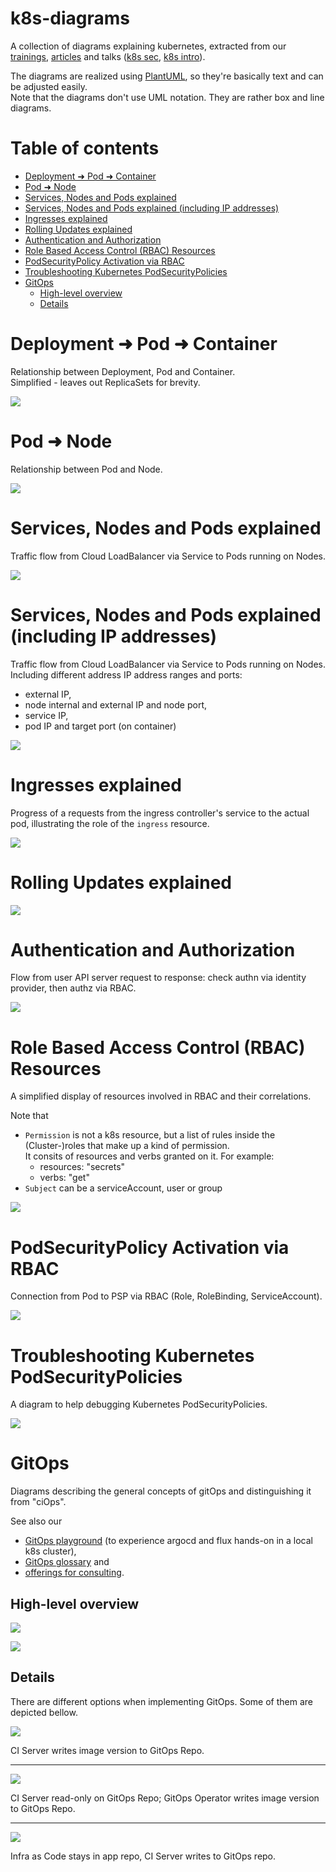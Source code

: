 k8s-diagrams
===

A collection of diagrams explaining kubernetes, extracted from our [trainings](https://cloudogu.com/en/trainings/?mtm_campaign=k8sdiagrams&mtm_kwd=trainings&mtm_source=github&mtm_medium=link),
[articles](https://cloudogu.com/en/blog/tag/k8s-security/?mtm_campaign=k8sdiagrams&mtm_kwd=blog&mtm_source=github&mtm_medium=link) and talks 
([k8s sec](https://github.com/cloudogu/k8s-appops-security-talks), [k8s intro](https://github.com/cloudogu/k8s-intro-talk)).

The diagrams are realized using [PlantUML](https://plantuml.com/), so they're basically text and can be adjusted easily.  
Note that the diagrams don't use UML notation. They are rather box and line diagrams.

# Table of contents

<!-- Update with `doctoc --notitle README.md`. See https://github.com/thlorenz/doctoc -->
<!-- START doctoc generated TOC please keep comment here to allow auto update -->
<!-- DON'T EDIT THIS SECTION, INSTEAD RE-RUN doctoc TO UPDATE -->


- [Deployment ➜ Pod ➜ Container](#deployment-%E2%9E%9C-pod-%E2%9E%9C-container)
- [Pod ➜ Node](#pod-%E2%9E%9C-node)
- [Services, Nodes and Pods explained](#services-nodes-and-pods-explained)
- [Services, Nodes and Pods explained (including IP addresses)](#services-nodes-and-pods-explained-including-ip-addresses)
- [Ingresses explained](#ingresses-explained)
- [Rolling Updates explained](#rolling-updates-explained)
- [Authentication and Authorization](#authentication-and-authorization)
- [Role Based Access Control (RBAC) Resources](#role-based-access-control-rbac-resources)
- [PodSecurityPolicy Activation via RBAC](#podsecuritypolicy-activation-via-rbac)
- [Troubleshooting Kubernetes PodSecurityPolicies](#troubleshooting-kubernetes-podsecuritypolicies)
- [GitOps](#gitops)
  - [High-level overview](#high-level-overview)
  - [Details](#details)

<!-- END doctoc generated TOC please keep comment here to allow auto update -->


# Deployment ➜ Pod ➜ Container

Relationship between Deployment, Pod and Container.  
Simplified - leaves out ReplicaSets for brevity.

![](https://www.plantuml.com/plantuml/proxy?src=https://raw.githubusercontent.com/cloudogu/k8s-diagrams/master/diagrams/deploy-pod-container.puml&fmt=svg)


# Pod ➜ Node

Relationship between Pod and Node.  

![](https://www.plantuml.com/plantuml/proxy?src=https://raw.githubusercontent.com/cloudogu/k8s-diagrams/master/diagrams/pod-node.puml&fmt=svg)


# Services, Nodes and Pods explained

Traffic flow from Cloud LoadBalancer via Service to Pods running on Nodes.

![](https://www.plantuml.com/plantuml/proxy?src=https://raw.githubusercontent.com/cloudogu/k8s-diagrams/master/diagrams/services.puml&fmt=svg)


# Services, Nodes and Pods explained (including IP addresses)

Traffic flow from Cloud LoadBalancer via Service to Pods running on Nodes.
Including different address IP address ranges and ports:

* external IP,
* node internal and external IP and node port,
* service IP,
* pod IP and target port (on container)

![](https://www.plantuml.com/plantuml/proxy?src=https://raw.githubusercontent.com/cloudogu/k8s-diagrams/master/diagrams/services-with-ip.puml&fmt=svg)


# Ingresses explained

Progress of a requests from the ingress controller's service to the actual pod, illustrating the role of the `ingress` resource.

![](https://www.plantuml.com/plantuml/proxy?src=https://raw.githubusercontent.com/cloudogu/k8s-diagrams/master/diagrams/ingress.puml&fmt=svg)


# Rolling Updates explained

![](https://www.plantuml.com/plantuml/proxy?src=https://raw.githubusercontent.com/cloudogu/k8s-diagrams/master/diagrams/rolling-update.puml&fmt=svg)


# Authentication and Authorization

Flow from user API server request to response: check authn via identity provider, then authz via RBAC.    

![](https://www.plantuml.com/plantuml/proxy?src=https://raw.githubusercontent.com/cloudogu/k8s-diagrams/master/diagrams/k8s-auth.puml&fmt=svg)

# Role Based Access Control (RBAC) Resources

A simplified display of resources involved in RBAC and their correlations.

Note that 
* `Permission` is not a k8s resource, but a list of rules inside the (Cluster-)roles that make up a kind of permission.  
  It consits of resources and verbs granted on it. For example: 
  * resources: "secrets"
  * verbs: "get"
* `Subject` can be a serviceAccount, user or group 

![](https://www.plantuml.com/plantuml/proxy?src=https://raw.githubusercontent.com/cloudogu/k8s-diagrams/master/diagrams/rbac.puml&fmt=svg)


# PodSecurityPolicy Activation via RBAC

Connection from Pod to PSP via RBAC (Role, RoleBinding, ServiceAccount).

![](https://www.plantuml.com/plantuml/proxy?src=https://raw.githubusercontent.com/cloudogu/k8s-diagrams/master/diagrams/psp-rbac.puml&fmt=svg)


# Troubleshooting Kubernetes PodSecurityPolicies

A diagram to help debugging Kubernetes PodSecurityPolicies.

![](https://www.plantuml.com/plantuml/proxy?src=https://raw.githubusercontent.com/cloudogu/k8s-diagrams/master/diagrams/troubleshooting-k8s-psps.puml&fmt=svg)

# GitOps

Diagrams describing the general concepts of gitOps and distinguishing it from "ciOps".  

See also our
* [GitOps playground](https://github.com/cloudogu/k8s-gitops-playground/) (to experience argocd and flux hands-on in a local k8s cluster), 
* [GitOps glossary](https://cloudogu.com/en/glossary/gitops/) and
* [offerings for consulting](https://cloudogu.com/en/consulting/).

## High-level overview 

![](https://www.plantuml.com/plantuml/proxy?src=https://raw.githubusercontent.com/cloudogu/k8s-diagrams/master/diagrams/ciops.puml&fmt=svg)

![](https://www.plantuml.com/plantuml/proxy?src=https://raw.githubusercontent.com/cloudogu/k8s-diagrams/master/diagrams/gitops-simple.puml&fmt=svg)

## Details 
There are different options when implementing GitOps. Some of them are depicted bellow.

![](https://www.plantuml.com/plantuml/proxy?src=https://raw.githubusercontent.com/cloudogu/k8s-diagrams/master/diagrams/gitops-with-image.puml&fmt=svg)

CI Server writes image version to GitOps Repo.

---

![](https://www.plantuml.com/plantuml/proxy?src=https://raw.githubusercontent.com/cloudogu/k8s-diagrams/master/diagrams/gitops-with-auto-update.puml&fmt=svg)

CI Server read-only on GitOps Repo; GitOps Operator writes image version to GitOps Repo.

---

![](https://www.plantuml.com/plantuml/proxy?src=https://raw.githubusercontent.com/cloudogu/k8s-diagrams/master/diagrams/gitops-with-app-repo.puml&fmt=svg)

Infra as Code stays in app repo, CI Server writes to GitOps repo.
